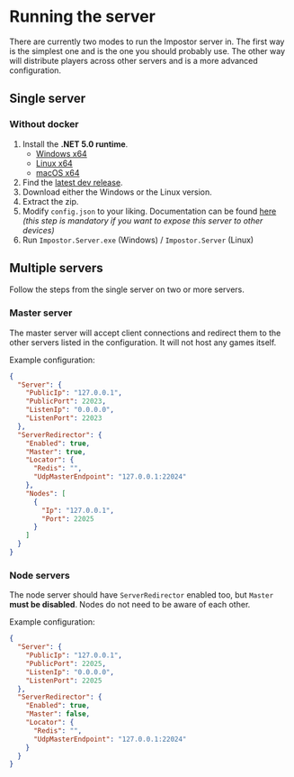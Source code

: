 # Running the server

There are currently two modes to run the Impostor server in. The first way is the simplest one and is the one you should probably use. The other way will distribute players across other servers and is a more advanced configuration.

## Single server

### Without docker
1. Install the **.NET 5.0 runtime**.
    - [Windows x64](https://dotnet.microsoft.com/download/dotnet/thank-you/runtime-5.0.0-windows-x64-installer)
    - [Linux x64](https://docs.microsoft.com/en-us/dotnet/core/install/linux)
    - [macOS x64](https://dotnet.microsoft.com/download/dotnet/thank-you/runtime-5.0.0-macos-x64-installer)
2. Find the [latest dev release](https://ci.appveyor.com/project/Impostor/Impostor/branch/dev/artifacts).
3. Download either the Windows or the Linux version.
4. Extract the zip.
5. Modify `config.json` to your liking. Documentation can be found [here](Server-configuration.md) *(this step is mandatory if you want to expose this server to other devices)*
6. Run `Impostor.Server.exe` (Windows) / `Impostor.Server` (Linux)

## Multiple servers

Follow the steps from the single server on two or more servers.

### Master server

The master server will accept client connections and redirect them to the other servers listed in the configuration. It will not host any games itself.

Example configuration:

```json
{
  "Server": {
    "PublicIp": "127.0.0.1",
    "PublicPort": 22023,
    "ListenIp": "0.0.0.0",
    "ListenPort": 22023
  },
  "ServerRedirector": {
    "Enabled": true,
    "Master": true,
    "Locator": {
      "Redis": "",
      "UdpMasterEndpoint": "127.0.0.1:22024"
    },
    "Nodes": [
      {
        "Ip": "127.0.0.1",
        "Port": 22025
      }
    ]
  }
}
```

### Node servers

The node server should have `ServerRedirector` enabled too, but `Master` **must be disabled**. Nodes do not need to be aware of each other.

Example configuration:

```json
{
  "Server": {
    "PublicIp": "127.0.0.1",
    "PublicPort": 22025,
    "ListenIp": "0.0.0.0",
    "ListenPort": 22025
  },
  "ServerRedirector": {
    "Enabled": true,
    "Master": false,
    "Locator": {
      "Redis": "",
      "UdpMasterEndpoint": "127.0.0.1:22024"
    }
  }
}
```
